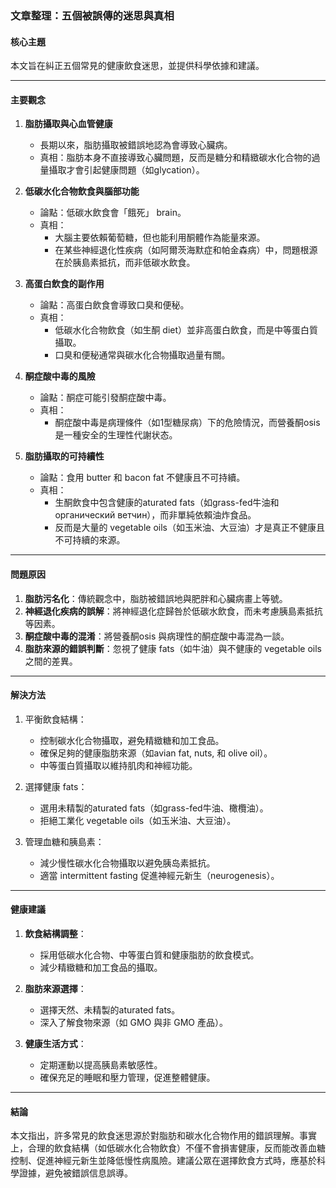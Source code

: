 ### 文章整理：五個被誤傳的迷思與真相

#### 核心主題
本文旨在糾正五個常見的健康飲食迷思，並提供科學依據和建議。

---

#### 主要觀念

1. **脂肪攝取與心血管健康**
   - 長期以來，脂肪攝取被錯誤地認為會導致心臟病。
   - 真相：脂肪本身不直接導致心臟問題，反而是糖分和精緻碳水化合物的過量攝取才會引起健康問題（如glycation）。

2. **低碳水化合物飲食與腦部功能**
   - 論點：低碳水飲食會「餓死」 brain。
   - 真相：
     - 大腦主要依賴葡萄糖，但也能利用酮體作為能量來源。
     - 在某些神經退化性疾病（如阿爾茨海默症和帕金森病）中，問題根源在於胰島素抵抗，而非低碳水飲食。

3. **高蛋白飲食的副作用**
   - 論點：高蛋白飲食會導致口臭和便秘。
   - 真相：
     - 低碳水化合物飲食（如生酮 diet）並非高蛋白飲食，而是中等蛋白質攝取。
     - 口臭和便秘通常與碳水化合物攝取過量有關。

4. **酮症酸中毒的風險**
   - 論點：酮症可能引發酮症酸中毒。
   - 真相：
     - 酮症酸中毒是病理條件（如1型糖尿病）下的危險情況，而營養酮osis是一種安全的生理性代謝状态。

5. **脂肪攝取的可持續性**
   - 論點：食用 butter 和 bacon fat 不健康且不可持續。
   - 真相：
     - 生酮飲食中包含健康的aturated fats（如grass-fed牛油和 органический ветчин），而非單純依賴油炸食品。
     - 反而是大量的 vegetable oils（如玉米油、大豆油）才是真正不健康且不可持續的來源。

---

#### 問題原因
1. **脂肪污名化**：傳統觀念中，脂肪被錯誤地與肥胖和心臟病畫上等號。
2. **神經退化疾病的誤解**：將神經退化症歸咎於低碳水飲食，而未考慮胰島素抵抗等因素。
3. **酮症酸中毒的混淆**：將營養酮osis 與病理性的酮症酸中毒混為一談。
4. **脂肪來源的錯誤判斷**：忽視了健康 fats（如牛油）與不健康的 vegetable oils 之間的差異。

---

#### 解決方法

1. 平衡飲食結構：
   - 控制碳水化合物攝取，避免精緻糖和加工食品。
   - 確保足夠的健康脂肪來源（如avian fat, nuts, 和 olive oil）。
   - 中等蛋白質攝取以維持肌肉和神經功能。

2. 選擇健康 fats：
   - 選用未精製的aturated fats（如grass-fed牛油、橄欖油）。
   - 拒絕工業化 vegetable oils（如玉米油、大豆油）。

3. 管理血糖和胰島素：
   - 減少慢性碳水化合物攝取以避免胰岛素抵抗。
   - 適當 intermittent fasting 促進神經元新生（neurogenesis）。

---

#### 健康建議

1. **飲食結構調整**：
   - 採用低碳水化合物、中等蛋白質和健康脂肪的飲食模式。
   - 減少精緻糖和加工食品的攝取。

2. **脂肪來源選擇**：
   - 選擇天然、未精製的aturated fats。
   - 深入了解食物來源（如 GMO 與非 GMO 產品）。

3. **健康生活方式**：
   - 定期運動以提高胰島素敏感性。
   - 確保充足的睡眠和壓力管理，促進整體健康。

---

#### 結論
本文指出，許多常見的飲食迷思源於對脂肪和碳水化合物作用的錯誤理解。事實上，合理的飲食結構（如低碳水化合物飲食）不僅不會損害健康，反而能改善血糖控制、促進神經元新生並降低慢性病風險。建議公眾在選擇飲食方式時，應基於科學證據，避免被錯誤信息誤導。